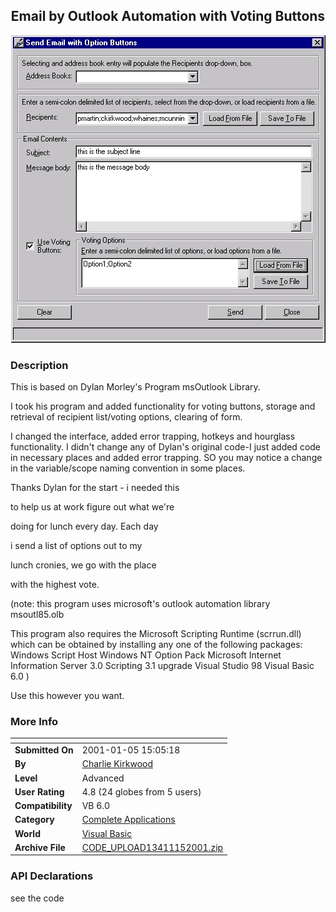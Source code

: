﻿<div align="center">

## Email by Outlook Automation with Voting Buttons

<img src="PIC20011515983005.jpg">
</div>

### Description

This is based on Dylan Morley's Program msOutlook Library.

I took his program and added functionality for voting buttons, storage and retrieval of recipient list/voting options, clearing of form.

I changed the interface, added error trapping, hotkeys and hourglass functionality. I didn't change any of Dylan's original code-I just added code in necessary places and added error trapping. SO you may notice a change in the variable/scope naming convention in some places.

Thanks Dylan for the start - i needed this

to help us at work figure out what we're

doing for lunch every day. Each day

i send a list of options out to my

lunch cronies, we go with the place

with the highest vote.

(note: this program uses microsoft's outlook automation library msoutl85.olb

This program also requires the Microsoft Scripting Runtime (scrrun.dll) which can be obtained by installing any one of the following packages: Windows Script Host Windows NT Option Pack Microsoft Internet Information Server 3.0 Scripting 3.1 upgrade Visual Studio 98 Visual Basic 6.0 )

Use this however you want.
 
### More Info
 


<span>             |<span>
---                |---
**Submitted On**   |2001-01-05 15:05:18
**By**             |[Charlie Kirkwood](https://github.com/Planet-Source-Code/PSCIndex/blob/master/ByAuthor/charlie-kirkwood.md)
**Level**          |Advanced
**User Rating**    |4.8 (24 globes from 5 users)
**Compatibility**  |VB 6\.0
**Category**       |[Complete Applications](https://github.com/Planet-Source-Code/PSCIndex/blob/master/ByCategory/complete-applications__1-27.md)
**World**          |[Visual Basic](https://github.com/Planet-Source-Code/PSCIndex/blob/master/ByWorld/visual-basic.md)
**Archive File**   |[CODE\_UPLOAD13411152001\.zip](https://github.com/Planet-Source-Code/charlie-kirkwood-email-by-outlook-automation-with-voting-buttons__1-14156/archive/master.zip)

### API Declarations

see the code





